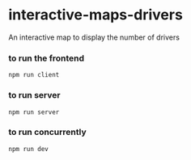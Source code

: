 # interactive-maps-drivers
An interactive map to display the number of drivers

### to run the frontend
`npm run client`

### to run server
`npm run server`

### to run concurrently
`npm run dev`
